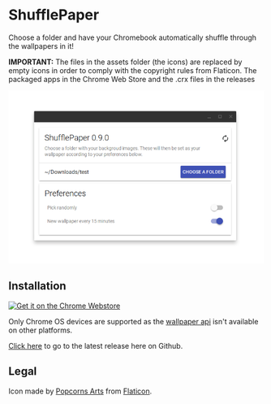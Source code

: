# ShufflePaper
Choose a folder and have your Chromebook automatically shuffle through the wallpapers in it!

**IMPORTANT:**
The files in the assets folder (the icons) are replaced by empty icons in order to comply with the copyright rules from Flaticon. The packaged apps in the Chrome Web Store and the .crx files in the releases

<img src="screenshots/screenshot.png"/>

## Installation
<a href='https://chrome.google.com/webstore/detail/shufflepaper-randomize-yo/ghcndibmdbeipgggdddmecagpkllglpj?utm_campaign=PartBadge'><img alt='Get it on the Chrome Webstore' src='https://storage.googleapis.com/web-dev-uploads/image/WlD8wC6g8khYWPJUsQceQkhXSlv1/HRs9MPufa1J1h5glNhut.png' height="56px"/></a>

Only Chrome OS devices are supported as the [wallpaper api](https://developer.chrome.com/apps/wallpaper) isn't available on other platforms.

[Click here](https://github.com/CiriousJoker/ShufflePaper/releases/latest) to go to the latest release here on Github.

## Legal

Icon made by [Popcorns Arts](http://www.flaticon.com/authors/popcorns-arts) from [Flaticon](www.flaticon.com).